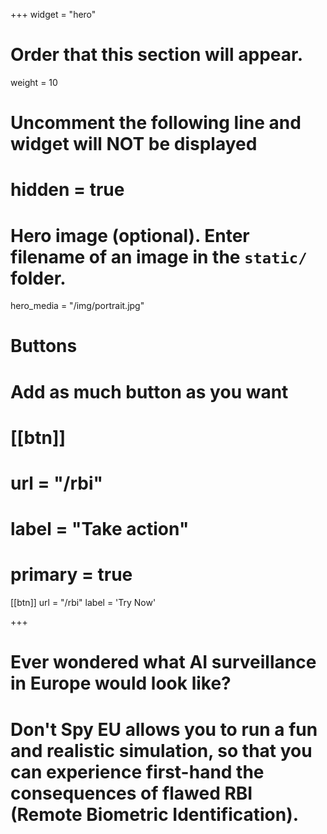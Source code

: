 +++
widget = "hero"
# Order that this section will appear.
weight = 10

# Uncomment the following line and widget will NOT be displayed
# hidden = true

# Hero image (optional). Enter filename of an image in the `static/` folder.
hero_media = "/img/portrait.jpg"

# Buttons
# Add as much button as you want

# [[btn]]
#   url = "/rbi"
#   label = "Take action"
#   primary = true

[[btn]]
  url = "/rbi"
  label = 'Try Now'

+++

# Ever wondered what AI surveillance in Europe would look like?

# Don't Spy EU allows you to run a fun and realistic simulation, so that you can experience first-hand the consequences of flawed RBI (Remote Biometric Identification).
